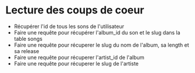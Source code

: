 # Lecture des coups de coeur 

- Récupérer l'id de tous les sons de l'utilisateur
- Faire une requête pour récupérer l'album_id du son et le slug dans la table songs
- Faire une requête pour récuperer le slug du nom de l'album, sa length et sa release
- Faire une requête pour récuperer l'artist_id de l'album 
- Faire une requête pour récuperer le slug de l'artiste 
